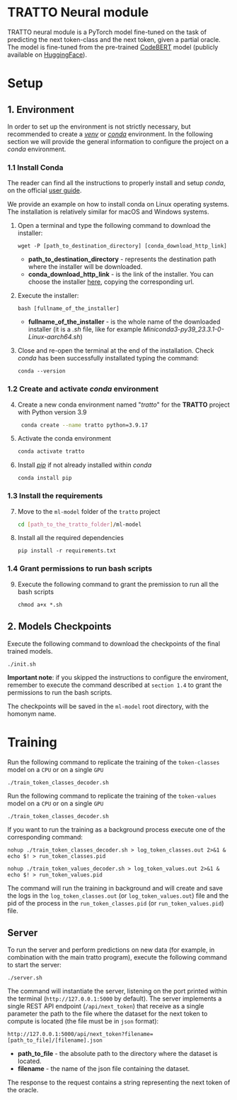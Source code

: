 # TRATTO Neural module

TRATTO neural module is a PyTorch model fine-tuned on the task of predicting the next token-class and the next token, given a partial oracle. 
The model is fine-tuned from the pre-trained [CodeBERT](https://huggingface.co/microsoft/codebert-base) model (publicly 
available on [HuggingFace](https://huggingface.co/)).

# Setup

## 1. Environment

In order to set up the environment is not strictly necessary, but recommended to create a [_venv_](https://docs.python.org/3/library/venv.html) 
or [_conda_](https://docs.conda.io/en/latest/) environment. 
In the following section we will provide the general information to configure the project on a _conda_ environment.

### 1.1 Install Conda

The reader can find all the instructions to properly install and setup _conda_, on the official [user guide](https://docs.conda.io/projects/conda/en/stable/user-guide/install/index.html).

We provide an example on how to install conda on Linux operating systems. The installation is relatively similar for
macOS and Windows systems.

1. Open a terminal and type the following command to download the installer:
    ```shell
    wget -P [path_to_destination_directory] [conda_download_http_link]
    ```
    * **path_to_destination_directory** - represents the destination path where the installer will be downloaded.
    * **conda_download_http_link** - is the link of the installer. You can choose the installer [here](https://docs.conda.io/en/latest/miniconda.html#linux-installers), copying the corresponding url.

2. Execute the installer:
    ```shell
    bash [fullname_of_the_installer]
    ```
   * **fullname_of_the_installer** - is the whole name of the downloaded installer (it is a _.sh_ file, like for example
     _Miniconda3-py39_23.3.1-0-Linux-aarch64.sh_)

3. Close and re-open the terminal at the end of the installation. Check _conda_ has been successfully installated typing the command:
    ```shell
    conda --version
    ```

### 1.2 Create and activate _conda_ environment

4. Create a new conda environment named "_tratto_" for the **TRATTO** project with Python version 3.9
   ```bash
    conda create --name tratto python=3.9.17
    ```

5. Activate the conda environment
    ```bash
    conda activate tratto
    ```

6. Install [_pip_](https://pip.pypa.io/en/stable/) if not already installed within _conda_
    ```shell
    conda install pip
    ```

### 1.3 Install the requirements
  
7. Move to the `ml-model` folder of the `tratto` project
    ```bash
    cd [path_to_the_tratto_folder]/ml-model
    ```
    
8. Install all the required dependencies
    ```shell
    pip install -r requirements.txt
    ```

### 1.4 Grant permissions to run bash scripts

9. Execute the following command to grant the premission to run all the bash scripts
   ```shell
   chmod a+x *.sh
   ```

## 2. Models Checkpoints

Execute the following command to download the checkpoints of the final trained models.
   ```shell
   ./init.sh
   ```

**Important note**: if you skipped the instructions to configure the enviroment, remember to execute the command described
at `section 1.4` to grant the permissions to run the bash scripts.

The checkpoints will be saved in the `ml-model` root directory, with the homonym name.

# Training

Run the following command to replicate the training of the `token-classes` model on a `CPU` or on a single `GPU`
   ```shell
   ./train_token_classes_decoder.sh
   ```

Run the following command to replicate the training of the `token-values` model on a `CPU` or on a single `GPU`
   ```shell
   ./train_token_classes_decoder.sh
   ```


If you want to run the training as a background process execute one of the corresponding command:
   ```shell
   nohup ./train_token_classes_decoder.sh > log_token_classes.out 2>&1 & echo $! > run_token_classes.pid
   ```
   
   ```shell
   nohup ./train_token_values_decoder.sh > log_token_values.out 2>&1 & echo $! > run_token_values.pid
   ```

The command will run the training in background and will create and save the logs in the `log_token_classes.out`  (or `log_token_values.out`)
file and the pid of the process in the `run_token_classes.pid` (or `run_token_values.pid`) file.

## Server

To run the server and perform predictions on new data (for example, in combination with the main tratto program), execute the following
command to start the server:

   ```shell
   ./server.sh
   ```

The command will instantiate the server, listening on the port printed within the terminal (`http://127.0.0.1:5000` by default).
The server implements a single REST API endpoint (`/api/next_token`) that receive as a single parameter the path to the file
where the dataset for the next token to compute is located (the file must be in `json` format):

   ```http request
   http://127.0.0.1:5000/api/next_token?filename=[path_to_file]/[filename].json
   ```
   * **path_to_file** - the absolute path to the directory where the dataset is located.
   * **filename** - the name of the json file containing the dataset.

The response to the request contains a string representing the next token of the oracle.
